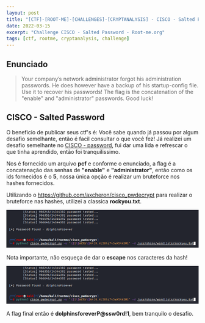 ```yaml
---
layout: post
title: "[CTF]-[ROOT-ME]-[CHALLENGES]-[CRYPTANALYSIS] - CISCO - Salted Password "
date: 2022-03-15
excerpt: "Challenge CISCO - Salted Password - Root-me.org"
tags: [ctf, rootme, cryptanalysis, challenge]
---
```


## Enunciado

>Your company’s network administrator forgot his administration passwords. He does however have a backup of his startup-config file. Use it to recover his passwords!
>The flag is the concatenation of the "enable" and "administrator" passwords.
>Good luck!

## CISCO - Salted Password

O beneficio de publicar seus ctf's é: Você sabe quando já passou por algum desafio semelhante, então é facil consultar o que você fez! Já realizei um desafio semelhante no [CISCO - password](https://0xnymerio.github.io/ctf-rootme-network-cisco_password), fui dar uma lida e refrescar o que tinha aprendido, então foi tranquilissimo.

Nos é fornecido um arquivo __pcf__ e conforme o enunciado, a flag é a concatenação das senhas de __"enable"__ e __"administrator"__, então como os ids fornecidos é o __5__, nossa única opção é realizar um bruteforce nos hashes fornecidos.

Utilizando o <https://github.com/axcheron/cisco_pwdecrypt> para realizar o bruteforce nas hashes, utilizei a classica __rockyou.txt__.

![Hash - Enable](/img_posts/ctf/rootme/cryptanalysis/cisco-salted-password-1.png)

Nota importante, não esqueça de dar o __escape__ nos caracteres da hash!

![Hash - Administrator](/img_posts/ctf/rootme/cryptanalysis/cisco-salted-password-1.png)

A flag final então é __dolphinsforeverP@ssw0rd!1__, bem tranquilo o desafio.



 








